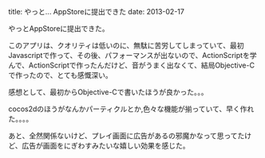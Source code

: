 title: やっと... AppStoreに提出できた
date: 2013-02-17

やっとAppStoreに提出できた。

このアプリは、クオリティは低いのに、無駄に苦労してしまっていて、最初Javascriptで作って、その後、パフォーマンスが出ないので、ActionScriptを学んで、ActionScriptで作ったんだけど、音がうまく出なくて、結局Objective-Cで作ったので、とても感慨深い。


感想として、最初からObjective-Cで書いたほうが良かった。。。

cocos2dのほうがなんかパーティクルとか,色々な機能が揃っていて、早く作れた。。。。

あと、全然関係ないけど、プレイ画面に広告があるの邪魔かなって思ってたけど、広告が画面をにぎわすみたいな嬉しい効果を感じた。



